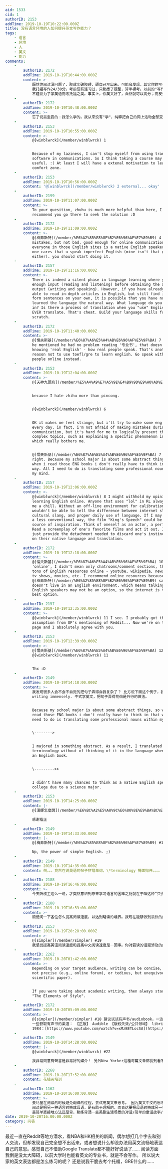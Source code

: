 ```yaml
---
aid: 1533
cid: 1
authorID: 2153
addTime: 2019-10-19T10:22:00.000Z
title: 没有语言环境的人如何提升英文写作能力？
tags:
    - 语言
    - 环境
    - 人
    - 英文
    - 能力
comments:
    -
        authorID: 2172
        addTime: 2019-10-19T10:44:00.000Z
        content: >-
            既然你阅读没问题了，那就突破障碍，逼自己写出来。可能会发现，其实你的写作水平比你想象的高。
            我托福写作24/30分。考前没有连习过，只熟悉了题型，算半裸考。以前的"写作"经验也只限于少数网上留言。
            不建议为了学英语而考托福之类。事实上，你英文好了，自然就可以高分；而反过来，你考高分，未必英文好。
    -
        authorID: 2172
        addTime: 2019-10-19T10:48:00.000Z
        content: >-
            忘了说最重要的：我怎么学的。我从来没有"学"，纯粹把自己的网上活动全部变成英文的。在发现品葱,2049前，看中文内容的时间10%都没有。现在品葱失望了，可能也不再看了。
    -
        authorID: 2153
        addTime: 2019-10-19T10:55:00.000Z
        content: >-
            @[winblwrck](/member/winblwrck) 1


            Because of my laziness, I can't stop myself from using translation
            software in communications. So I think taking a course may be
            useful. :( At least I will have a extenal motivation to leave the
            comfort zone.
    -
        authorID: 2153
        addTime: 2019-10-19T10:56:00.000Z
        content: '@[winblwrck](/member/winblwrck) 2 external... okay'
    -
        authorID: 2199
        addTime: 2019-10-19T11:07:00.000Z
        content: >-
            To your quesition, zhuhu is much more helpful than here, I strongly
            recommend you go there to seek the solution :D
    -
        authorID: 2172
        addTime: 2019-10-19T11:09:00.000Z
        content: >-
            @[梅菲斯特](/member/%E6%A2%85%E8%8F%B2%E6%96%AF%E7%89%B9) 4 some minor
            mistakes, but not bad, good enough for online communication. not
            everyone in those English sites is a native English speaker, and no
            one cares that u speak imperfect English (mine isn't that good
            either). you should start doing it.
    -
        authorID: 2157
        addTime: 2019-10-19T11:16:00.000Z
        content: >-
            There is indeed a silent phase in language learning where you need
            enough input (reading and listening) before obtaining the ability to
            output (writing and speaking). However, if you have already been
            able to read in-depth articles in English, but still find it hard to
            form sentences on your own, it is possible that you have not really
            learned the language the natural way. What language do you **think**
            in? Is there a process of translation when you "use" English? Don't
            EVER translate. That's cheat. Build your language skills from
            scratch.
    -
        authorID: 2172
        addTime: 2019-10-19T11:40:00.000Z
        content: >-
            @[懦夫斯基](/member/%E6%87%A6%E5%A4%AB%E6%96%AF%E5%9F%BA) 7 Good point.
            he mentioned he had no problem reading '专业书', that doesn't mean
            knowing 'real English' - how real people speak. That's another
            reason not to use toefl/gre to learn english. Go speak with real
            people online instead.
    -
        authorID: 2153
        addTime: 2019-10-19T12:04:00.000Z
        content: >-
            @[天神九頭鳥](/member/%E5%A4%A9%E7%A5%9E%E4%B9%9D%E9%A0%AD%E9%B3%A5) 5


            because I hate zhihu more than pincong.


            @[winblwrck](/member/winblwrck) 6


            OK it makes me feel strange, but i'll try to make some eng posts
            every day. in fact, i'm not afraid of making mistakes during daily
            communication, but it's hard for me to logically present those
            complex topics, such as explaining a specific phenomenon in China,
            which really bothers me.


            @[懦夫斯基](/member/%E6%87%A6%E5%A4%AB%E6%96%AF%E5%9F%BA) 7 You're
            right. Because my school major is about some abstract things, so
            when i read those ENG books i don't really have to think in that
            way. All I need to do is translating some professional nouns within
            my mind.
    -
        authorID: 2157
        addTime: 2019-10-19T12:06:00.000Z
        content: >-
            @[winblwrck](/member/winblwrck) 8 I might withhold my opinion on
            learning English online. Anyone that uses "lol" in RL always gives
            me a chill. Without an off-line environment for calibration, one
            wouldn't be able to tell the difference between internet slang,
            cultural slang, and proper daily use of language. If I may recommend
            a less conventional way, the film "King's Speech" could be a great
            source of inspiration. Think of oneself as an actor, a performer.
            Read a screenplay of one's favorite films and act it out. It might
            just provide the detachment needed to discard one's instinctive lean
            on their native language and translation.
    -
        authorID: 2172
        addTime: 2019-10-19T12:18:00.000Z
        content: >-
            @[懦夫斯基](/member/%E6%87%A6%E5%A4%AB%E6%96%AF%E5%9F%BA) 10 By
            'online', I didn't mean only chatrooms/comment sections, there are
            tons of English resources online - youtube, wikipedia, news sites,
            tv shows, movies, etc. I recommend online resources because
            @[梅菲斯特](/member/%E6%A2%85%E8%8F%B2%E6%96%AF%E7%89%B9) says he
            doesn't live in an English environment, which means talking to real
            English speakers may not be an option, so the internet is the next
            best option.
    -
        authorID: 2157
        addTime: 2019-10-19T12:35:00.000Z
        content: >-
            @[winblwrck](/member/winblwrck) 11 I see. I probably got the wrong
            assumption from OP's mentioning of Reddit... Now we're on the same
            page and I absolutely agree with you.
    -
        authorID: 2153
        addTime: 2019-10-19T12:39:00.000Z
        content: >-
            @[懦夫斯基](/member/%E6%87%A6%E5%A4%AB%E6%96%AF%E5%9F%BA) 12
            @[winblwrck](/member/winblwrck) 11


            Thx :D
    -
        authorID: 2149
        addTime: 2019-10-19T14:18:00.000Z
        content: >-
            我发现很多人会不会不自觉的把句子弄得自我复杂了？ 比方说下面这个例子，我觉得尝试用短句子表达同个意思可以improve your
            writing immensely. 中式学英文，把句子弄得花俏是外行的做法。


            Because my school major is about some abstract things, so when i
            read those ENG books i don't really have to think in that way. All I
            need to do is translating some professional nouns within my mind.


            \-------->


            I majored in something abstract. As a result, I translated the
            terminnology without of thinking of it in the language when I read
            an English book.


            \--------->>


            I didn't have many chances to think as a native English speaker in
            college due to a science major.
    -
        authorID: 2153
        addTime: 2019-10-19T14:25:00.000Z
        content: |-
            @[漢娜怎麼說](/member/%E6%BC%A2%E5%A8%9C%E6%80%8E%E9%BA%BC%E8%AA%AA) #14

            感谢指正
    -
        authorID: 2149
        addTime: 2019-10-19T14:33:00.000Z
        content: |-
            @[梅菲斯特](/member/%E6%A2%85%E8%8F%B2%E6%96%AF%E7%89%B9) #15

            Np, the power of simple English. ;)
    -
        authorID: 2149
        addTime: 2019-10-19T14:35:00.000Z
        content: 倒。。。竟然在说英语的帖子拼错单词，\*terminology 掩面抛开。。。。
    -
        authorID: 2188
        addTime: 2019-10-19T16:46:00.000Z
        content: >-
            今天听楼主这么一说，才突然意识到原来学习语言的困难之处就在于咱这种“只会读不会说”的情况。回想每次考试的英语作文和简单的和外国人的一些交流，无一例外是先酝酿好中文再翻译过去的，跟直接以英文思考说出去的文字似乎蛮不一样的，似乎这就是语感上的地道差异？看来还是得在纯英文的环境里多待一些时间，边听边说才能真正学好英语……
    -
        authorID: 2188
        addTime: 2019-10-19T16:53:00.000Z
        content: >-
            顺便问一下各位怎么提高阅读速度，以达到略读的境界。我现在能够做到最快的阅读只能比得上我最快的语速，属于默读在脑海中回声的低级阶段。读的时候脑海中倒是不会浮现出中文含义。
    -
        authorID: 2153
        addTime: 2019-10-19T20:28:00.000Z
        content: >-
            @[simpler](/member/simpler) #19
            我感觉提高英语阅读速度和提高中文阅读速度是一回事。你对要读的话题涉及的内容越熟悉，就阅读得越快……
    -
        authorID: 2262
        addTime: 2019-10-20T01:42:00.000Z
        content: >-
            Depending on your target audience, writing can be concise, but may
            not precise (e.g., online forum), or tedious, but unequivocal (e.g.,
            scientific paper).


            If you were taking about academic writing, then always start with
            "The Elements of Style".
    -
        authorID: 2172
        addTime: 2019-10-20T05:09:00.000Z
        content: >-
            @[simpler](/member/simpler) #18 建议试试有声书/audiobook，一边听一般看书。
            一些获取有声书的渠道： 【正版】 Audible 【版权失效/公共领域】 librivox.org 【盗版】 youtube.比如
            1984：[https://www.youtube.com/watch?v=xMzBETLocSA](https://www.youtube.com/watch?v=xMzBETLocSA)
    -
        authorID: 2149
        addTime: 2019-10-20T14:28:00.000Z
        content: |-
            @[winblwrck](/member/winblwrck) #22

            我非常同意有聲書是非常好的媒介！ 另外New Yorker這種每篇文章都長到看不到盡頭的雜誌很多文章也會有有聲版。非常方便！
    -
        authorID: 2268
        addTime: 2019-10-20T17:52:00.000Z
        content: 花钱买培训
    -
        authorID: 1162
        addTime: 2019-10-20T16:00:00.000Z
        content: >-
            要尽量在阅读的时候避免翻译的过程，尝试用英文来思考。 因为英文中文的思考模式是不一样的，对我个人来讲，把中文转换成英文来表达是很困难的。
            阅读是把另一种语言转换成母语，是有助于理解的，而表达要把母语转换成另一种语言，难度加倍，所以最好一开始就直接在脑海里培养英语表达的系统，不要翻译和切换。
            最简单直接地方法还是背，熟练背诵一些美剧生活场景的对话/简单的童话故事/rap歌词都是对提升英文思维很有效的。慢慢熟悉习惯英文的思维逻辑，写作口语自然越来越流畅地道。
date: 2019-10-20T16:00:00.000Z
category: 问答
---
```


最近一直在Reddit等地方潜水，看NBA和HK相关的新闻，偶尔想打几个字去和别人交流，但却发现自己完全想不出话来，或者想说什么却没办法用英文流畅地表达自己的意思。感觉自己不借助Google Translate都不能好好说话了…… 阅读方面我倒是没太大障碍，以前大学时也能看英文的专业书，就是不会写作。 所以说大家的英文表达都是怎么练习的呢？ 还是说我干脆去考个托福，GRE什么的……
